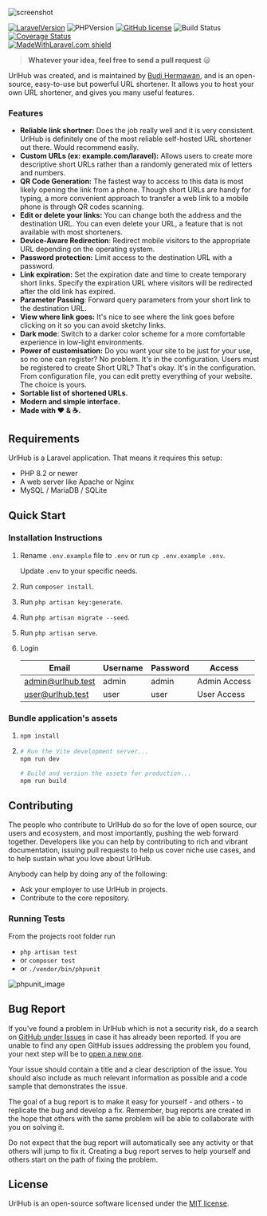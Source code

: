 ![screenshot](https://i.imgur.com/MeZvgiz.png)

[![LaravelVersion](https://img.shields.io/badge/Laravel-12-f53003.svg?style=flat-square)](https://laravel.com/docs/12.x/releases#laravel-12)
![PHPVersion](https://img.shields.io/badge/PHP-8.2-777BB4.svg?style=flat-square)
[![GitHub license](https://img.shields.io/github/license/realodix/urlhub.svg?style=flat-square)](https://github.com/realodix/urlhub/blob/master/LICENSE)
![Build Status](https://github.com/realodix/urlhub/actions/workflows/tests.yml/badge.svg)
[![Coverage Status](https://coveralls.io/repos/github/realodix/urlhub/badge.svg?branch=master)](https://coveralls.io/github/realodix/urlhub) <br>
[![MadeWithLaravel.com shield](https://madewithlaravel.com/storage/repo-shields/1049-shield.svg)](https://madewithlaravel.com/p/plur/shield-link)

> **Whatever your idea, feel free to send a pull request** 😃

UrlHub was created, and is maintained by [Budi Hermawan](https://github.com/realodix), and is an open-source, easy-to-use but powerful URL shortener. It allows you to host your own URL shortener, and gives you many useful features.

### Features
- **Reliable link shortner:** Does the job really well and it is very consistent. UrlHub is definitely one of the most reliable self-hosted URL shortener out there. Would recommend easily.
- **Custom URLs (ex: example.com/laravel):** Allows users to create more descriptive short URLs rather than a randomly generated mix of letters and numbers.
- **QR Code Generation:** The fastest way to access to this data is most likely opening the link from a phone. Though short URLs are handy for typing, a more convenient approach to transfer a web link to a mobile phone is through QR codes scanning.
- **Edit or delete your links:** You can change both the address and the destination URL. You can even delete your URL, a feature that is not available with most shorteners.
- **Device-Aware Redirection**: Redirect mobile visitors to the appropriate URL depending on the operating system.
- **Password protection:** Limit access to the destination URL with a password.
- **Link expiration:** Set the expiration date and time to create temporary short links. Specify the expiration URL where visitors will be redirected after the old link has expired.
- **Parameter Passing**: Forward query parameters from your short link to the destination URL.
- **View where link goes:** It's nice to see where the link goes before clicking on it so you can avoid sketchy links.
- **Dark mode**: Switch to a darker color scheme for a more comfortable experience in low-light environments.
- **Power of customisation:** Do you want your site to be just for your use, so no one can register? No problem. It's in the configuration. Users must be registered to create Short URL? That's okay. It's in the configuration. From configuration file, you can edit pretty everything of your website. The choice is yours.
- **Sortable list of shortened URLs.**
- **Modern and simple interface.**
- **Made with :heart: &amp; :coffee:.**


## Requirements
UrlHub is a Laravel application. That means it requires this setup:

- PHP 8.2 or newer
- A web server like Apache or Nginx
- MySQL / MariaDB / SQLite


## Quick Start
### Installation Instructions
1. Rename `.env.example` file to `.env` or run `cp .env.example .env`.

   Update `.env` to your specific needs.

2. Run `composer install`.

3. Run `php artisan key:generate`.

4. Run `php artisan migrate --seed`.

5. Run `php artisan serve`.

6. Login

   | Email             | Username | Password | Access       |
   |-------------------|----------|----------|--------------|
   | admin@urlhub.test | admin    | admin    | Admin Access |
   | user@urlhub.test  | user     | user     | User Access  |


### Bundle application's assets

1. `npm install`

2.
    ```sh
    # Run the Vite development server...
    npm run dev

    # Build and version the assets for production...
    npm run build
    ```

## Contributing
The people who contribute to UrlHub do so for the love of open source, our users and ecosystem, and most importantly, pushing the web forward together. Developers like you can help by contributing to rich and vibrant documentation, issuing pull requests to help us cover niche use cases, and to help sustain what you love about UrlHub.

Anybody can help by doing any of the following:
- Ask your employer to use UrlHub in projects.
- Contribute to the core repository.

### Running Tests

From the projects root folder run
- `php artisan test`
- or `composer test`
- or `./vendor/bin/phpunit`

![phpunit_image](https://github.com/user-attachments/assets/3beb22f3-673c-44b3-a2f3-a14172971db7)


## Bug Report
If you've found a problem in UrlHub which is not a security risk, do a search on [GitHub under Issues](https://github.com/realodix/urlhub/issues) in case it has already been reported. If you are unable to find any open GitHub issues addressing the problem you found, your next step will be to [open a new one](https://github.com/realodix/urlhub/issues/new/choose).

Your issue should contain a title and a clear description of the issue. You should also include as much relevant information as possible and a code sample that demonstrates the issue.

The goal of a bug report is to make it easy for yourself - and others - to replicate the bug and develop a fix. Remember, bug reports are created in the hope that others with the same problem will be able to collaborate with you on solving it.

Do not expect that the bug report will automatically see any activity or that others will jump to fix it. Creating a bug report serves to help yourself and others start on the path of fixing the problem.


## License
UrlHub is an open-source software licensed under the [MIT license](https://github.com/realodix/urlhub/blob/master/LICENSE).
